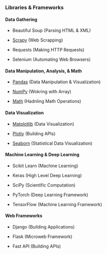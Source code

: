 ### Libraries & Frameworks

#### Data Gathering 
  - Beautiful Soup 
    (Parsing HTML & XML)
    
  - [Scrapy](https://docs.scrapy.org/en/latest/)
    (Web Scrapping)
    
  - Requests 
    (Making HTTP Requests)
    
  - Selenium 
    (Automating Web Browsers)

#### Data Manipulation, Analysis, & Math
  - [Pandas](https://pandas.pydata.org/pandas-docs/stable/reference/io.html)
    (Data Manipulation & Visualization)
    
  - [NumPy](https://numpy.org/doc/stable/reference/arrays.html)
    (Wokring with Array)
    
  - [Math](https://docs.python.org/3/library/math.html)
    (Hadnling Math Operations)
  
#### Data Visualization 
  - [Matplotlib](https://matplotlib.org/stable/gallery/lines_bars_and_markers/index.html)
    (Data Visualization)
    
  - [Plotly](https://plotly.com/python/)
    (Building APIs)
    
  - [Seaborn](https://seaborn.pydata.org/tutorial/introduction.html)
    (Statistical Data Visualization)
  
#### Machine Learning & Deep Learning
  - Scikit Learn 
    (Machine Learning)
    
  - Keras 
    (High Level Deep Learning)
    
  - SciPy 
    (Scientific Computation)
    
  - PyTorch 
    (Deep Learning Framework)
    
  - TensorFlow 
    (Machine Learning Framework)
  
#### Web Frameworks
  - Django 
    (Building Applications)
    
  - Flask
    (Microweb Framework)
    
  - Fast API
    (Building APIs)
